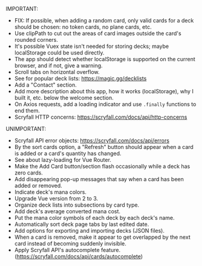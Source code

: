 IMPORTANT:

- FIX: If possible, when adding a random card, only valid cards for a deck should be chosen: no token cards, no plane cards, etc.
- Use clipPath to cut out the areas of card images outside the card's rounded corners. 
- It's possible Vuex state isn't needed for storing decks; maybe localStorage could be used directly.
- The app should detect whether localStorage is supported on the current browser, and if not, give a warning.
- Scroll tabs on horizontal overflow.
- See for popular deck lists: https://magic.gg/decklists
- Add a "Contact" section.
- Add more description about this app, how it works (localStorage), why I built it, etc. below the welcome section.
- On Axios requests, add a loading indicator and use `.finally` functions to end them.
- Scryfall HTTP concerns: https://scryfall.com/docs/api/http-concerns


UNIMPORTANT:

- Scryfall API error objects: https://scryfall.com/docs/api/errors
- By the sort cards option, a "Refresh" button should appear when a card is added or a card's quantity has changed.
- See about lazy-loading for Vue Router.
- Make the Add Card button/section flash occasionally while a deck has zero cards.
- Add disappearing pop-up messages that say when a card has been added or removed.
- Indicate deck's mana colors.
- Upgrade Vue version from 2 to 3.
- Organize deck lists into subsections by card type.
- Add deck's average converted mana cost.
- Put the mana color symbols of each deck by each deck's name.
- Automatically sort deck page tabs by last edited date.
- Add options for exporting and importing decks (JSON files).
- When a card is removed, make it appear to get overlapped by the next card instead of becoming suddenly invisible.
- Apply Scryfall API's autocomplete feature. (https://scryfall.com/docs/api/cards/autocomplete)